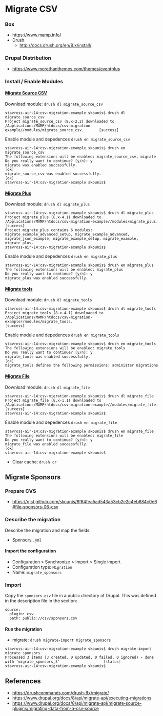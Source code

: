 # Migrate CSV

### Box
- https://www.mamp.info/
- Drush
    - http://docs.drush.org/en/8.x/install/

### Drupal Distribution
- https://www.morethanthemes.com/themes/eventplus

### Install / Enable Modules 
#### [Migrate Source CSV](https://www.drupal.org/project/migrate_source_csv)

Download module: `drush dl migrate_source_csv`

```
stavross-air-14:csv-migration-example skounis$ drush dl migrate_source_csv
Project migrate_source_csv (8.x-2.2) downloaded to /Applications/MAMP/htdocs/csv-migration-example//modules/migrate_source_csv.       [success]
```

Enable module and depedences `drush en migrate_source_csv`

```
stavross-air-14:csv-migration-example skounis$ drush en migrate_source_csv
The following extensions will be enabled: migrate_source_csv, migrate
Do you really want to continue? (y/n): y
migrate was enabled successfully.                                                                                                                          [ok]
migrate_source_csv was enabled successfully.                                                                                                               [ok]
stavross-air-14:csv-migration-example skounis$ 
```

#### [Migrate Plus](migrate_plus)
Download module: `drush dl migrate_plus`

```
stavross-air-14:csv-migration-example skounis$ drush dl migrate_plus
Project migrate_plus (8.x-4.1) downloaded to /Applications/MAMP/htdocs/csv-migration-example//modules/migrate_plus.                                        [success]
Project migrate_plus contains 6 modules: migrate_example_advanced_setup, migrate_example_advanced, migrate_json_example, migrate_example_setup, migrate_example, migrate_plus.
stavross-air-14:csv-migration-example skounis$ 
```

Enable module and depedences `drush en migrate_plus`

```
stavross-air-14:csv-migration-example skounis$ drush en migrate_plus
The following extensions will be enabled: migrate_plus
Do you really want to continue? (y/n): y
migrate_plus was enabled successfully.     
```

#### [Migrate tools](migrate_tools)

Download module: `drush dl migrate_tools`

```
stavross-air-14:csv-migration-example skounis$ drush dl migrate_tools
Project migrate_tools (8.x-4.1) downloaded to /Applications/MAMP/htdocs/csv-migration-example//modules/migrate_tools.                                      [success]
```

Enable module and depedences `drush en migrate_tools`

```
stavross-air-14:csv-migration-example skounis$ drush en migrate_tools
The following extensions will be enabled: migrate_tools
Do you really want to continue? (y/n): y
migrate_tools was enabled successfully.                                                                                                                    [ok]
migrate_tools defines the following permissions: administer migrations   
```

#### [Migrate File](migrate_file)

Download module: `drush dl migrate_file`

```
stavross-air-14:csv-migration-example skounis$ drush dl migrate_file
Project migrate_file (8.x-1.1) downloaded to /Applications/MAMP/htdocs/csv-migration-example//modules/migrate_file.                                        [success]
stavross-air-14:csv-migration-example skounis$ 
```

Enable module and depedences `drush en migrate_file`

```
stavross-air-14:csv-migration-example skounis$ drush en migrate_file
The following extensions will be enabled: migrate_file
Do you really want to continue? (y/n): y
migrate_file was enabled successfully.                                                                                                                     [ok]
stavross-air-14:csv-migration-example skounis$ 
```


- Clear cache: `drush cr`

## Migrate Sponsors

### Prepare CVS
- https://gist.github.com/skounis/8f64fea5ad543a53cb2e2c4eb884c0e6#file-sponsors-06-csv

### Describe the migration
Describe the migration and map the fields 

- [Sponsors `.yml`](https://github.com/skounis/drupal-migrate-csv/blob/master/yml/sponsors.migrate_csv.yml)

#### Import the configuration
- Configuration > Synchronize > Import > Single import
- Configuration type: `Migration`
- Name: `migrate_sponsors`

### Import
Copy the `sponsors.csv` file in a public directory of Drupal. This was defined in the description file in the section:

```
source:
  plugin: csv
  path: public://csv/sponsors.csv
```

#### Run the migration

- migrate: `drush migrate-import migrate_sponsors`

```
stavross-air-14:csv-migration-example skounis$ drush migrate-import migrate_sponsors
Processed 3 items (3 created, 0 updated, 0 failed, 0 ignored) - done with 'migrate_sponsors_3'                    [status]
stavross-air-14:csv-migration-example skounis$ 
```

## References
- https://drushcommands.com/drush-8x/migrate/
- https://www.drupal.org/docs/8/api/migrate-api/executing-migrations
- https://www.drupal.org/docs/8/api/migrate-api/migrate-source-plugins/migrating-data-from-a-csv-source
